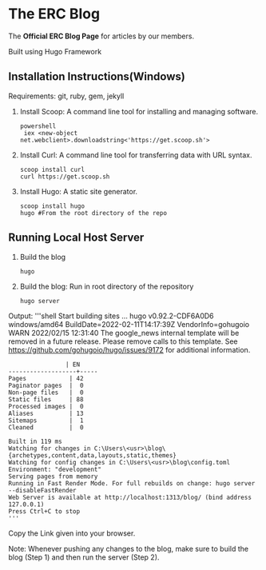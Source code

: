 # The ERC Blog

The **Official ERC Blog Page** for articles by our members.

Built using Hugo Framework

## Installation Instructions(Windows)

Requirements: git, ruby, gem, jekyll

1. Install Scoop: A command line tool for installing and managing software.

   ```shell
   powershell
    iex <new-object net.webclient>.downloadstring<'https://get.scoop.sh'>
   ```

2. Install Curl: A command line tool for transferring data with URL syntax.

   ```shell
   scoop install curl
   curl https://get.scoop.sh
   ```

3. Install Hugo: A static site generator.

   ```shell
   scoop install hugo
   hugo #From the root directory of the repo
   ```

## Running Local Host Server

1. Build the blog  

   ```shell
   hugo
   ```

2. Build the blog: Run in root directory of the repository

   ```shell
   hugo server
   ```

Output:
    '''shell
    Start building sites …
    hugo v0.92.2-CDF6A0D6 windows/amd64 BuildDate=2022-02-11T14:17:39Z VendorInfo=gohugoio
    WARN 2022/02/15 12:31:40 The google_news internal template will be removed in a future release. Please remove calls to this template. See <https://github.com/gohugoio/hugo/issues/9172> for additional information.

                    | EN
    -------------------+-----
    Pages            | 42
    Paginator pages  |  0
    Non-page files   |  0
    Static files     | 88
    Processed images |  0
    Aliases          | 13
    Sitemaps         |  1
    Cleaned          |  0

    Built in 119 ms
    Watching for changes in C:\Users\<usr>\blog\{archetypes,content,data,layouts,static,themes}
    Watching for config changes in C:\Users\<usr>\blog\config.toml
    Environment: "development"
    Serving pages from memory
    Running in Fast Render Mode. For full rebuilds on change: hugo server --disableFastRender
    Web Server is available at http://localhost:1313/blog/ (bind address 127.0.0.1)
    Press Ctrl+C to stop
    '''

Copy the Link given into your browser.

Note: Whenever pushing any changes to the blog, make sure to build the blog (Step 1) and then run the server (Step 2).